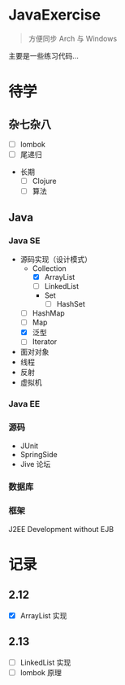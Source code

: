 
# JavaExercise
> 方便同步 Arch 与 Windows 

主要是一些练习代码...

# 待学  
## 杂七杂八
- [ ] lombok
- [ ] 尾递归
- 长期
    - [ ] Clojure
    - [ ] 算法

## Java
### Java SE
- 源码实现（设计模式）  
    - Collection
        - [x] ArrayList
        - [ ] LinkedList
        - Set
            - [ ] HashSet 
    - [ ] HashMap
    - [ ] Map
    - [x] 泛型
    - [ ] Iterator
- 面对对象 
- 线程
- 反射
- 虚拟机

### Java EE

### 源码
- JUnit
- SpringSide
- Jive 论坛

### 数据库

### 框架
J2EE Development without EJB

# 记录
## 2.12
- [x] ArrayList 实现
## 2.13
- [ ] LinkedList 实现
- [ ] lombok 原理